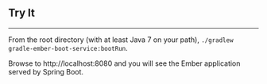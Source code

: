 ## Try It
--------------

From the root directory (with at least Java 7 on your path), `./gradlew gradle-ember-boot-service:bootRun`.

Browse to http://localhost:8080 and you will see the Ember application served by Spring Boot.

